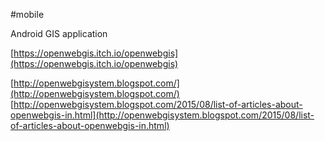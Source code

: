 #mobile 

Android GIS application

[https://openwebgis.itch.io/openwebgis](https://openwebgis.itch.io/openwebgis)  
  
[http://openwebgisystem.blogspot.com/](http://openwebgisystem.blogspot.com/)  
[http://openwebgisystem.blogspot.com/2015/08/list-of-articles-about-openwebgis-in.html](http://openwebgisystem.blogspot.com/2015/08/list-of-articles-about-openwebgis-in.html)

